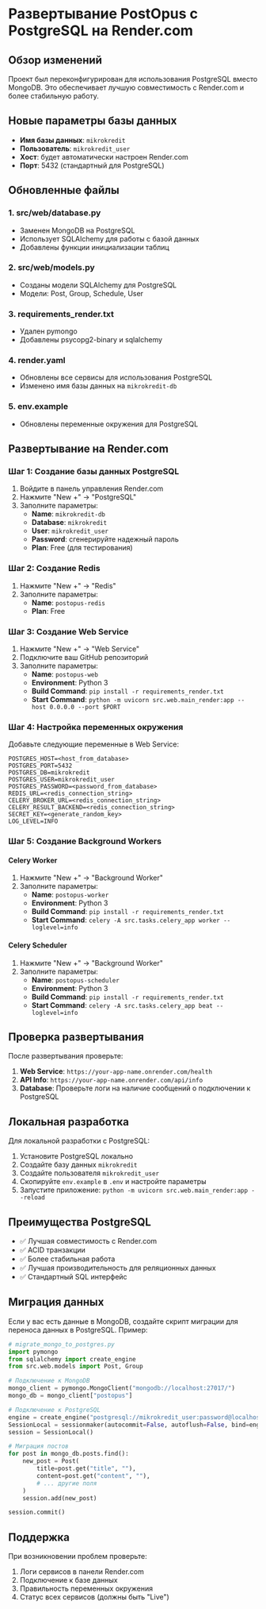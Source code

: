 # Развертывание PostOpus с PostgreSQL на Render.com

## Обзор изменений

Проект был переконфигурирован для использования PostgreSQL вместо MongoDB. Это обеспечивает лучшую совместимость с Render.com и более стабильную работу.

## Новые параметры базы данных

- **Имя базы данных**: `mikrokredit`
- **Пользователь**: `mikrokredit_user`
- **Хост**: будет автоматически настроен Render.com
- **Порт**: 5432 (стандартный для PostgreSQL)

## Обновленные файлы

### 1. src/web/database.py
- Заменен MongoDB на PostgreSQL
- Использует SQLAlchemy для работы с базой данных
- Добавлены функции инициализации таблиц

### 2. src/web/models.py
- Созданы модели SQLAlchemy для PostgreSQL
- Модели: Post, Group, Schedule, User

### 3. requirements_render.txt
- Удален pymongo
- Добавлены psycopg2-binary и sqlalchemy

### 4. render.yaml
- Обновлены все сервисы для использования PostgreSQL
- Изменено имя базы данных на `mikrokredit-db`

### 5. env.example
- Обновлены переменные окружения для PostgreSQL

## Развертывание на Render.com

### Шаг 1: Создание базы данных PostgreSQL

1. Войдите в панель управления Render.com
2. Нажмите "New +" → "PostgreSQL"
3. Заполните параметры:
   - **Name**: `mikrokredit-db`
   - **Database**: `mikrokredit`
   - **User**: `mikrokredit_user`
   - **Password**: сгенерируйте надежный пароль
   - **Plan**: Free (для тестирования)

### Шаг 2: Создание Redis

1. Нажмите "New +" → "Redis"
2. Заполните параметры:
   - **Name**: `postopus-redis`
   - **Plan**: Free

### Шаг 3: Создание Web Service

1. Нажмите "New +" → "Web Service"
2. Подключите ваш GitHub репозиторий
3. Заполните параметры:
   - **Name**: `postopus-web`
   - **Environment**: Python 3
   - **Build Command**: `pip install -r requirements_render.txt`
   - **Start Command**: `python -m uvicorn src.web.main_render:app --host 0.0.0.0 --port $PORT`

### Шаг 4: Настройка переменных окружения

Добавьте следующие переменные в Web Service:

```
POSTGRES_HOST=<host_from_database>
POSTGRES_PORT=5432
POSTGRES_DB=mikrokredit
POSTGRES_USER=mikrokredit_user
POSTGRES_PASSWORD=<password_from_database>
REDIS_URL=<redis_connection_string>
CELERY_BROKER_URL=<redis_connection_string>
CELERY_RESULT_BACKEND=<redis_connection_string>
SECRET_KEY=<generate_random_key>
LOG_LEVEL=INFO
```

### Шаг 5: Создание Background Workers

#### Celery Worker
1. Нажмите "New +" → "Background Worker"
2. Заполните параметры:
   - **Name**: `postopus-worker`
   - **Environment**: Python 3
   - **Build Command**: `pip install -r requirements_render.txt`
   - **Start Command**: `celery -A src.tasks.celery_app worker --loglevel=info`

#### Celery Scheduler
1. Нажмите "New +" → "Background Worker"
2. Заполните параметры:
   - **Name**: `postopus-scheduler`
   - **Environment**: Python 3
   - **Build Command**: `pip install -r requirements_render.txt`
   - **Start Command**: `celery -A src.tasks.celery_app beat --loglevel=info`

## Проверка развертывания

После развертывания проверьте:

1. **Web Service**: `https://your-app-name.onrender.com/health`
2. **API Info**: `https://your-app-name.onrender.com/api/info`
3. **Database**: Проверьте логи на наличие сообщений о подключении к PostgreSQL

## Локальная разработка

Для локальной разработки с PostgreSQL:

1. Установите PostgreSQL локально
2. Создайте базу данных `mikrokredit`
3. Создайте пользователя `mikrokredit_user`
4. Скопируйте `env.example` в `.env` и настройте параметры
5. Запустите приложение: `python -m uvicorn src.web.main_render:app --reload`

## Преимущества PostgreSQL

- ✅ Лучшая совместимость с Render.com
- ✅ ACID транзакции
- ✅ Более стабильная работа
- ✅ Лучшая производительность для реляционных данных
- ✅ Стандартный SQL интерфейс

## Миграция данных

Если у вас есть данные в MongoDB, создайте скрипт миграции для переноса данных в PostgreSQL. Пример:

```python
# migrate_mongo_to_postgres.py
import pymongo
from sqlalchemy import create_engine
from src.web.models import Post, Group

# Подключение к MongoDB
mongo_client = pymongo.MongoClient("mongodb://localhost:27017/")
mongo_db = mongo_client["postopus"]

# Подключение к PostgreSQL
engine = create_engine("postgresql://mikrokredit_user:password@localhost:5432/mikrokredit")
SessionLocal = sessionmaker(autocommit=False, autoflush=False, bind=engine)
session = SessionLocal()

# Миграция постов
for post in mongo_db.posts.find():
    new_post = Post(
        title=post.get("title", ""),
        content=post.get("content", ""),
        # ... другие поля
    )
    session.add(new_post)

session.commit()
```

## Поддержка

При возникновении проблем проверьте:

1. Логи сервисов в панели Render.com
2. Подключение к базе данных
3. Правильность переменных окружения
4. Статус всех сервисов (должны быть "Live")
